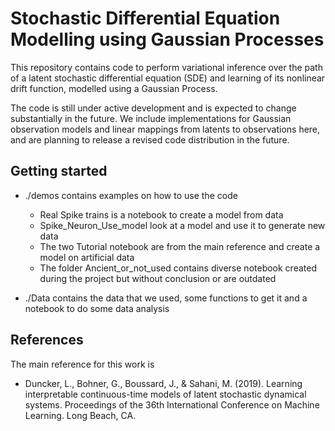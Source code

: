 # Stochastic Differential Equation Modelling using Gaussian Processes

This repository contains code to perform variational inference over the path of a latent stochastic differential equation (SDE) and learning of its nonlinear drift function, modelled using a Gaussian Process.

The code is still under active development and is expected to change substantially in the future. We include implementations for Gaussian observation models and linear mappings from latents to observations here, and are planning to release a revised code distribution in the future.

## Getting started
* ./demos contains examples on how to use the code
    * Real Spike trains is a notebook to create a model from data
    * Spike_Neuron_Use_model look at a model and use it to generate new data
    * The two Tutorial notebook are from the main reference and create a model on artificial data
    * The folder Ancient_or_not_used contains diverse notebook created during the project but without conclusion or are outdated

* ./Data contains the data that we used, some functions to get it and a notebook to do some data analysis

## References
The main reference for this work is
* Duncker, L., Bohner, G., Boussard, J., & Sahani, M. (2019). Learning interpretable continuous-time models of latent stochastic dynamical systems. Proceedings of the 36th International Conference on Machine Learning. Long Beach, CA.
